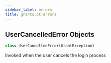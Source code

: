 ```yaml
---
sidebar_label: errors
title: grants.qt.errors
---
```


## UserCancelledError Objects

```python
class UserCancelledError(GrantException)
```

Invoked when the user cancels the login process

